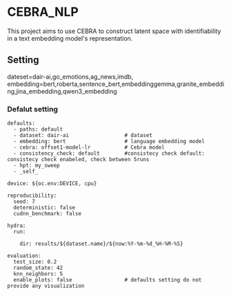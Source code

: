 # CEBRA_NLP

This project aims to use CEBRA to construct latent space with identifiability in a text embedding model's representation.

## Setting
dateset=dair-ai,go_emotions,ag_news,imdb,
embedding=bert,roberta,sentence_bert,embeddinggemma,granite_embedding,jina_embedding,qwen3_embedding


### Defalut setting
```
defaults:
  - paths: default
  - dataset: dair-ai                  # dataset
  - embedding: bert                   # language embedding model
  - cebra: offset1-model-lr           # Cebra model 
  - consistency_check: default        #consistecy check default: consistecy check enabeled, check between 5runs
  - hpt: my_sweep
  - _self_

device: ${oc.env:DEVICE, cpu}

reproducibility:         
  seed: 7
  deterministic: false
  cudnn_benchmark: false

hydra:
  run:

    dir: results/${dataset.name}/${now:%Y-%m-%d_%H-%M-%S}

evaluation:
  test_size: 0.2
  random_state: 42
  knn_neighbors: 5
  enable_plots: false                 # defaults setting do not provide any visualization
```
